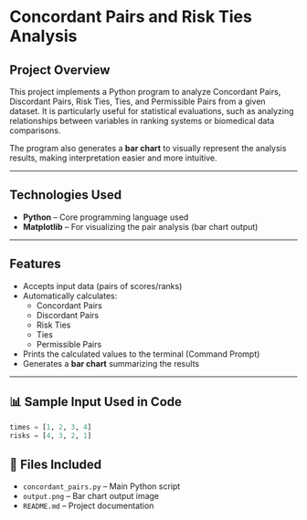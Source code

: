 # Concordant Pairs and Risk Ties Analysis

##  Project Overview
This project implements a Python program to analyze Concordant Pairs, Discordant Pairs, Risk Ties, Ties, and Permissible Pairs from a given dataset.
It is particularly useful for statistical evaluations, such as analyzing relationships between variables in ranking systems or biomedical data comparisons.

The program also generates a **bar chart** to visually represent the analysis results, making interpretation easier and more intuitive.

---

##  Technologies Used
- **Python** – Core programming language used  
- **Matplotlib** – For visualizing the pair analysis (bar chart output)  

---

##  Features

- Accepts input data (pairs of scores/ranks)
- Automatically calculates:
  -  Concordant Pairs
  -  Discordant Pairs
  -  Risk Ties
  -  Ties
  -  Permissible Pairs
- Prints the calculated values to the terminal (Command Prompt)
- Generates a **bar chart** summarizing the results

---

## 📊 Sample Input Used in Code

```python
times = [1, 2, 3, 4]
risks = [4, 3, 2, 1]
```

## 📁 Files Included

- `concordant_pairs.py` – Main Python script  
- `output.png` – Bar chart output image  
- `README.md` – Project documentation
```

